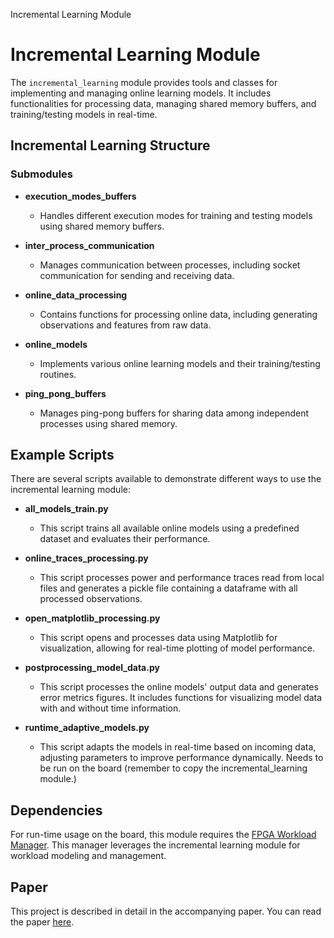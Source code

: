 Incremental Learning Module
# Incremental Learning Module

The `incremental_learning` module provides tools and classes for implementing and managing online learning models. It includes functionalities for processing data, managing shared memory buffers, and training/testing models in real-time.

## Incremental Learning Structure

### Submodules

- **execution_modes_buffers**
    - Handles different execution modes for training and testing models using shared memory buffers.

- **inter_process_communication**
    - Manages communication between processes, including socket communication for sending and receiving data.

- **online_data_processing**
    - Contains functions for processing online data, including generating observations and features from raw data.

- **online_models**
    - Implements various online learning models and their training/testing routines.

- **ping_pong_buffers**
    - Manages ping-pong buffers for sharing data among independent processes using shared memory.

## Example Scripts

There are several scripts available to demonstrate different ways to use the incremental learning module:

- **all_models_train.py**
    - This script trains all available online models using a predefined dataset and evaluates their performance.

- **online_traces_processing.py**
    - This script processes power and performance traces read from local files and generates a pickle file containing a dataframe with all processed observations.

- **open_matplotlib_processing.py**
    - This script opens and processes data using Matplotlib for visualization, allowing for real-time plotting of model performance.

- **postprocessing_model_data.py**
    - This script processes the online models' output data and generates error metrics figures. It includes functions for visualizing model data with and without time information.

- **runtime_adaptive_models.py**
    - This script adapts the models in real-time based on incoming data, adjusting parameters to improve performance dynamically. Needs to be run on the board (remember to copy the incremental_learning module.)

## Dependencies

For run-time usage on the board, this module requires the [FPGA Workload Manager](https://github.com/juanea7/fpga-workload-manager.git). This manager leverages the incremental learning module for workload modeling and management.

## Paper

This project is described in detail in the accompanying paper. You can read the paper [here](link_to_paper).